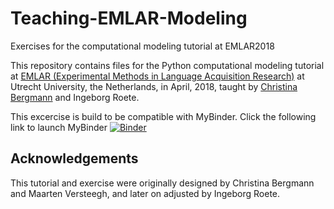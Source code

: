 # Teaching-EMLAR-Modeling
Exercises for the computational modeling tutorial at EMLAR2018


This repository contains files for the Python computational modeling tutorial at [EMLAR (Experimental Methods in Language Acquisition Research)](http://emlar.wp.hum.uu.nl/) at Utrecht University, the Netherlands, in April, 2018, taught by [Christina Bergmann](https://sites.google.com/site/chbergma/) and Ingeborg Roete.

   
This excercise is build to be compatible with MyBinder. Click the following link to launch MyBinder 
[![Binder](http://mybinder.org/badge.svg)](http://mybinder.org:/repo/christinabergmann/teaching-emlar-modeling)


## Acknowledgements

This tutorial and exercise were originally designed by Christina Bergmann and Maarten Versteegh, and later on adjusted by Ingeborg Roete.


